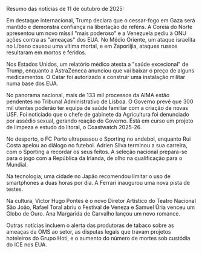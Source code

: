 Resumo das notícias de 11 de outubro de 2025:

Em destaque internacional, Trump declara que o cessar-fogo em Gaza será mantido e demonstra confiança na libertação de reféns. A Coreia do Norte apresentou um novo míssil "mais poderoso" e a Venezuela pediu à ONU ações contra as "ameaças" dos EUA. No Médio Oriente, um ataque israelita no Líbano causou uma vítima mortal, e em Zaporiíjia, ataques russos resultaram em mortos e feridos.

Nos Estados Unidos, um relatório médico atesta a "saúde excecional" de Trump, enquanto a AstraZeneca anunciou que vai baixar o preço de alguns medicamentos. O Catar foi autorizado a construir uma instalação militar numa base dos EUA.

No panorama nacional, mais de 133 mil processos da AIMA estão pendentes no Tribunal Administrativo de Lisboa. O Governo prevê que 300 mil utentes poderão ter equipa de saúde familiar com a criação de novas USF. Foi noticiado que o chefe de gabinete da Agricultura foi denunciado por assédio sexual, gerando reação do Governo. Está em curso um projeto de limpeza e estudo do litoral, o Coastwatch 2025-26.

No desporto, o FC Porto ultrapassou o Sporting no andebol, enquanto Rui Costa apelou ao diálogo no futebol. Adrien Silva terminou a sua carreira, com o Sporting a recordar os seus feitos. A seleção nacional prepara-se para o jogo com a República da Irlanda, de olho na qualificação para o Mundial.

Na tecnologia, uma cidade no Japão recomendou limitar o uso de smartphones a duas horas por dia. A Ferrari inaugurou uma nova pista de testes.

Na cultura, Victor Hugo Pontes é o novo Diretor Artístico do Teatro Nacional São João, Rafael Toral abriu o Festival de Veneza e Samuel Úria venceu um Globo de Ouro. Ana Margarida de Carvalho lançou um novo romance.

Outras notícias incluem o alerta das produtoras de tabaco sobre as ameaças da OMS ao setor, as disputas legais que travam projetos hoteleiros do Grupo Hoti, e o aumento do número de mortes sob custódia do ICE nos EUA.